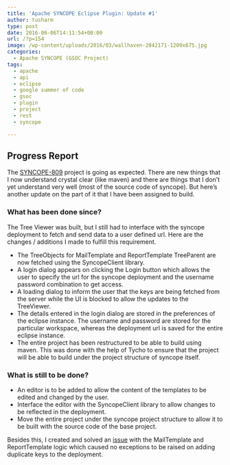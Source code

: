 ```yaml
---
title: 'Apache SYNCOPE Eclipse Plugin: Update #1'
author: tusharm
type: post
date: 2016-06-06T14:11:54+00:00
url: /?p=154
image: /wp-content/uploads/2016/03/wallhaven-2842171-1200x675.jpg
categories:
  - Apache SYNCOPE (GSOC Project)
tags:
  - apache
  - api
  - eclipse
  - google summer of code
  - gsoc
  - plugin
  - project
  - rest
  - syncope

---
```

## Progress Report

The <a href="https://github.com/tmess567/SYNCOPE-809" target="_blank">SYNCOPE-809</a> project is going as expected. There are new things that I now understand crystal clear (like maven) and there are things that I don’t yet understand very well (most of the source code of syncope). But here’s another update on the part of it that I have been assigned to build.

### What has been done since?

The Tree Viewer was built, but I still had to interface with the syncope deployment to fetch and send data to a user defined url. Here are the changes / additions I made to fulfill this requirement.

  * The TreeObjects for MailTemplate and ReportTemplate TreeParent are now fetched using the SyncopeClient library.
  * A login dialog appears on clicking the Login button which allows the user to specify the url for the syncope deployment and the username password combination to get access.
  * A loading dialog to inform the user that the keys are being fetched from the server while the UI is blocked to allow the updates to the TreeViewer.
  * The details entered in the login dialog are stored in the preferences of the eclipse instance. The username and password are stored for the particular workspace, whereas the deployment url is saved for the entire eclipse instance.
  * The entire project has been restructured to be able to build using maven. This was done with the help of Tycho to ensure that the project will be able to build under the project structure of syncope itself.

### What is still to be done?

  * An editor is to be added to allow the content of the templates to be edited and changed by the user.
  * Interface the editor with the SyncopeClient library to allow changes to be reflected in the deployment.
  * Move the entire project under the syncope project structure to allow it to be built with the source code of the base project.

Besides this, I created and solved an <a href="https://issues.apache.org/jira/browse/SYNCOPE-866" target="_blank">issue</a> with the MailTemplate and ReportTemplate logic which caused no exceptions to be raised on adding duplicate keys to the deployment.
